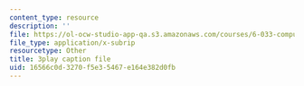 ```yaml
---
content_type: resource
description: ''
file: https://ol-ocw-studio-app-qa.s3.amazonaws.com/courses/6-033-computer-system-engineering-spring-2018/16566c0d3270f5e35467e164e382d0fb_r2_-2KW76ec.srt
file_type: application/x-subrip
resourcetype: Other
title: 3play caption file
uid: 16566c0d-3270-f5e3-5467-e164e382d0fb
---
```


